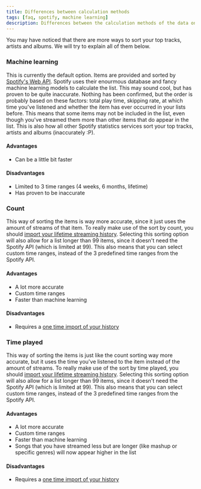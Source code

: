 ```yaml
---
title: Differences between calculation methods
tags: [faq, spotify, machine learning]
description: Differences between the calculation methods of the data on the Top pages.
---
```


You may have noticed that there are more ways to sort your top tracks, artists and albums. We will try to explain all of them below.

### Machine learning

This is currently the default option. Items are provided and sorted by [Spotify's Web API](https://developer.spotify.com/documentation/web-api/reference/#category-personalization). Spotify uses their enourmous database and fancy machine learning models to calculate the list. This may sound cool, but has proven to be quite inaccurate. Nothing has been confirmed, but the order is probably based on these factors: total play time, skipping rate, at which time you've listened and whether the item has ever occurred in your lists before. This means that some items may not be included in the list, even though you've streamed them more than other items that do appear in the list. This is also how all other Spotify statistics services sort your top tracks, artists and albums (inaccurately :P).

#### Advantages

- Can be a little bit faster

#### Disadvantages

- Limited to 3 time ranges (4 weeks, 6 months, lifetime)
- Has proven to be inaccurate

### Count

This way of sorting the items is way more accurate, since it just uses the amount of streams of that item. To really make use of the sort by count, you should [import your lifetime streaming history](../streaming-history). Selecting this sorting option will also allow for a list longer than 99 items, since it doesn't need the Spotify API (which is limited at 99). This also means that you can select custom time ranges, instead of the 3 predefined time ranges from the Spotify API.

#### Advantages

- A lot more accurate
- Custom time ranges
- Faster than machine learning

#### Disadvantages

- Requires a [one time import of your history](../streaming-history)

### Time played

This way of sorting the items is just like the count sorting way more accurate, but it uses the time you've listened to the item instead of the amount of streams. To really make use of the sort by time played, you should [import your lifetime streaming history](../streaming-history). Selecting this sorting option will also allow for a list longer than 99 items, since it doesn't need the Spotify API (which is limited at 99). This also means that you can select custom time ranges, instead of the 3 predefined time ranges from the Spotify API.

#### Advantages

- A lot more accurate
- Custom time ranges
- Faster than machine learning
- Songs that you have streamed less but are longer (like mashup or specific genres) will now appear higher in the list

#### Disadvantages

- Requires a [one time import of your history](../streaming-history)
